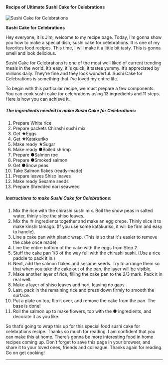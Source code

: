             

#### Recipe of Ultimate Sushi Cake for Celebrations

![Sushi Cake for Celebrations](https://img-global.cpcdn.com/recipes/4894631440416768/751x532cq70/sushi-cake-for-celebrations-recipe-main-photo.jpg)

**Sushi Cake for Celebrations**

Hey everyone, it is Jim, welcome to my recipe page. Today, I’m gonna show you how to make a special dish, sushi cake for celebrations. It is one of my favorites food recipes. This time, I will make it a little bit tasty. This is gonna smell and look delicious.

Sushi Cake for Celebrations is one of the most well liked of current trending meals in the world. It’s easy, it is quick, it tastes yummy. It’s appreciated by millions daily. They’re fine and they look wonderful. Sushi Cake for Celebrations is something that I’ve loved my entire life.

To begin with this particular recipe, we must prepare a few components. You can cook sushi cake for celebrations using 13 ingredients and 11 steps. Here is how you can achieve it.

##### The ingredients needed to make Sushi Cake for Celebrations:

1.  Prepare White rice
2.  Prepare packets Chirashi sushi mix
3.  Get ★Eggs
4.  Get ★Katakuriko
5.  Make ready ★Sugar
6.  Make ready ●Boiled shrimp
7.  Prepare ●Salmon roe
8.  Prepare ●Smoked salmon
9.  Get ●Snow peas
10.  Take Salmon flakes (ready-made)
11.  Prepare leaves Shiso leaves
12.  Make ready Sesame seeds
13.  Prepare Shredded nori seaweed

##### Instructions to make Sushi Cake for Celebrations:

1.  Mix the rice with the chirashi sushi mix. Boil the snow peas in salted water, thinly slice the shiso leaves.
2.  Mix the ☆ ingredients together and make an egg crepe. Thinly slice it to make kinshi tamago. (If you use some katakuriko, it will be firm and easy to handle).
3.  Line a cake pan with plastic wrap. (This is so that it's easier to remove the cake once made).
4.  Line the entire bottom of the cake with the eggs from Step 2.
5.  Stuff the cake pan 1/3 of the way full with the chirashi sushi. (Use a rice paddle to pack it in.)
6.  Next, add the salmon flakes and sesame seeds. Try to arrange them so that when you take the cake out of the pan, the layer will be visible.
7.  Make another layer of rice, filling the cake pan to the 2/3 mark. Pack it in real well.
8.  Make a layer of shiso leaves and nori, leaving no gaps.
9.  Last, pack in the remaining rice and press down firmly to smooth the surface.
10.  Put a plate on top, flip it over, and remove the cake from the pan. The base is done!
11.  Roll the salmon up to make flowers, top with the ● ingredients, and decorate it as you like.

So that’s going to wrap this up for this special food sushi cake for celebrations recipe. Thanks so much for reading. I am confident that you can make this at home. There’s gonna be more interesting food in home recipes coming up. Don’t forget to save this page in your browser, and share it to your loved ones, friends and colleague. Thanks again for reading. Go on get cooking!

* * *